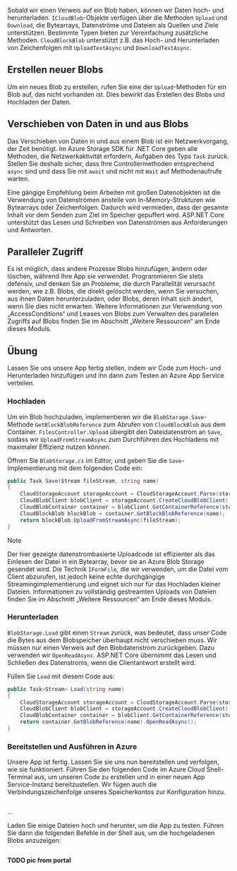 Sobald wir einen Verweis auf ein Blob haben, können wir Daten hoch- und herunterladen. `ICloudBlob`-Objekte verfügen über die Methoden `Upload` und `Download`, die Bytearrays, Datenströme und Dateien als Quellen und Ziele unterstützen. Bestimmte Typen bieten zur Vereinfachung zusätzliche Methoden. `CloudBlockBlob` unterstützt z.B. das Hoch- und Herunterladen von Zeichenfolgen mit `UploadTextAsync` und `DownloadTextAsync`.

## <a name="creating-new-blobs"></a>Erstellen neuer Blobs

Um ein neues Blob zu erstellen, rufen Sie eine der `Upload`-Methoden für ein Blob auf, das nicht vorhanden ist. Dies bewirkt das Erstellen des Blobs und Hochladen der Daten. 

## <a name="moving-data-to-and-from-blobs"></a>Verschieben von Daten in und aus Blobs

Das Verschieben von Daten in und aus einem Blob ist ein Netzwerkvorgang, der Zeit benötigt. Im Azure Storage SDK für .NET Core geben alle Methoden, die Netzwerkaktivität erfordern, Aufgaben des Typs `Task` zurück. Stellen Sie deshalb sicher, dass Ihre Controllermethoden entsprechend `async` sind und dass Sie mit `await` und nicht mit `Wait` auf Methodenaufrufe warten.

Eine gängige Empfehlung beim Arbeiten mit großen Datenobjekten ist die Verwendung von Datenströmen anstelle von In-Memory-Strukturen wie Bytearrays oder Zeichenfolgen. Dadurch wird vermieden, dass der gesamte Inhalt vor dem Senden zum Ziel im Speicher gepuffert wird. ASP.NET Core unterstützt das Lesen und Schreiben von Datenströmen aus Anforderungen und Antworten.

## <a name="concurrent-access"></a>Paralleler Zugriff

Es ist möglich, dass andere Prozesse Blobs hinzufügen, ändern oder löschen, während Ihre App sie verwendet. Programmieren Sie stets defensiv, und denken Sie an Probleme, die durch Parallelität verursacht werden, wie z.B. Blobs, die direkt gelöscht werden, wenn Sie versuchen, aus ihnen Daten herunterzuladen, oder Blobs, deren Inhalt sich ändert, wenn Sie dies nicht erwarten. Weitere Informationen zur Verwendung von „AccessConditions“ und Leases von Blobs zum Verwalten des parallelen Zugriffs auf Blobs finden Sie im Abschnitt „Weitere Ressourcen“ am Ende dieses Moduls.

## <a name="exercise"></a>Übung

Lassen Sie uns unsere App fertig stellen, indem wir Code zum Hoch- und Herunterladen hinzufügen und ihn dann zum Testen an Azure App Service verteilen.

### <a name="upload"></a>Hochladen

Um ein Blob hochzuladen, implementieren wir die `BlobStorage.Save`-Methode `GetBlockBlobReference` zum Abrufen von `CloudBlockBlob` aus dem Container. `FilesController.Upload` übergibt den Dateidatenstrom an `Save`, sodass wir `UploadFromStreamAsync` zum Durchführen des Hochladens mit maximaler Effizienz nutzen können.

Öffnen Sie `BlobStorage.cs` im Editor, und geben Sie die `Save`-Implementierung mit dem folgenden Code ein:

```csharp
public Task Save(Stream fileStream, string name)
{
    CloudStorageAccount storageAccount = CloudStorageAccount.Parse(storageConfig.ConnectionString);
    CloudBlobClient blobClient = storageAccount.CreateCloudBlobClient();
    CloudBlobContainer container = blobClient.GetContainerReference(storageConfig.FileContainerName);
    CloudBlockBlob blockBlob = container.GetBlockBlobReference(name);
    return blockBlob.UploadFromStreamAsync(fileStream);
}
```

> [!NOTE]
> Der hier gezeigte datenstrombasierte Uploadcode ist effizienter als das Einlesen der Datei in ein Bytearray, bevor sie an Azure Blob Storage gesendet wird. Die Technik `IFormFile`, die wir verwenden, um die Datei vom Client abzurufen, ist jedoch keine echte durchgängige Streamingimplementierung und eignet sich nur für das Hochladen kleiner Dateien. Informationen zu vollständig gestreamten Uploads von Dateien finden Sie im Abschnitt „Weitere Ressourcen“ am Ende dieses Moduls.

### <a name="download"></a>Herunterladen

`BlobStorage.Load` gibt einen `Stream` zurück, was bedeutet, dass unser Code die Bytes aus dem Blobspeicher überhaupt nicht verschieben muss. Wir müssen nur einen Verweis auf den Blobdatenstrom zurückgeben. Dazu verwenden wir `OpenReadAsync`. ASP.NET Core übernimmt das Lesen und Schließen des Datenstroms, wenn die Clientantwort erstellt wird.

Füllen Sie `Load` mit diesem Code aus:

```csharp
public Task<Stream> Load(string name)
{
    CloudStorageAccount storageAccount = CloudStorageAccount.Parse(storageConfig.ConnectionString);
    CloudBlobClient blobClient = storageAccount.CreateCloudBlobClient();
    CloudBlobContainer container = blobClient.GetContainerReference(storageConfig.FileContainerName);
    return container.GetBlobReference(name).OpenReadAsync();
}
```

### <a name="deploy-and-run-in-azure"></a>Bereitstellen und Ausführen in Azure

Unsere App ist fertig. Lassen Sie sie uns nun bereitstellen und verfolgen, wie sie funktioniert. Führen Sie den folgenden Code im Azure Cloud Shell-Terminal aus, um unseren Code zu erstellen und in einer neuen App Service-Instanz bereitzustellen. Wir fügen auch die Verbindungszeichenfolge unseres Speicherkontos zur Konfiguration hinzu.

```console

```

...

Laden Sie einige Dateien hoch und herunter, um die App zu testen. Führen Sie dann die folgenden Befehle in der Shell aus, um die hochgeladenen Blobs anzuzeigen:

```console

```

**TODO pic from portal**